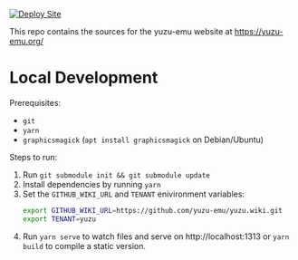 [![Deploy Site](https://github.com/paypay-a/yuzu-mirror.github.io/actions/workflows/deploy.yml/badge.svg)](https://github.com/paypay-a/yuzu-mirror.github.io/actions/workflows/deploy.yml)

This repo contains the sources for the yuzu-emu website at https://yuzu-emu.org/

# Local Development

Prerequisites:

* `git`
* `yarn`
* `graphicsmagick` (`apt install graphicsmagick` on Debian/Ubuntu)

Steps to run:

1. Run `git submodule init && git submodule update`
2. Install dependencies by running `yarn`
3. Set the `GITHUB_WIKI_URL` and `TENANT` enivironment variables:
    ```bash
    export GITHUB_WIKI_URL=https://github.com/yuzu-emu/yuzu.wiki.git
    export TENANT=yuzu
    ```
3. Run `yarn serve` to watch files and serve on http://localhost:1313 or `yarn build` to compile a static version.
